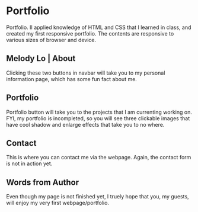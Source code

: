 # Portfolio
Portfolio.
II applied knowledge of HTML and CSS that I learned in class, and created my first responsive portfolio. 
The contents are responsive to various sizes of browser and device.

## Melody Lo | About
Clicking these two buttons in navbar will take you to my personal information page, which has some fun fact about me.

## Portfolio
Portfolio button will take you to the projects that I am currenting working on. 
FYI, my portfolio is incompleted, so you will see three clickable images that have cool shadow and enlarge effects that take you to no where. 

## Contact
This is where you can contact me via the webpage. Again, the contact form is not in action yet.

## Words from Author
Even though my page is not finished yet, I truely hope that you, my guests, will enjoy my very first webpage/portfolio.
